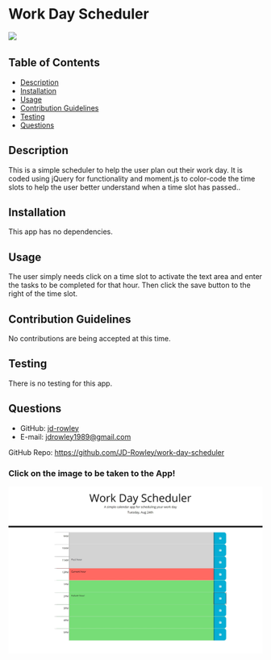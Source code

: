 # Work Day Scheduler
  
  [
    <img src="https://img.shields.io/static/v1?label=LICENSE&message=MIT&color=informational&style=for-the-badge" />
    ](https://choosealicense.com/)
  
  ## Table of Contents
  * [Description](#description)
  * [Installation](#installation)
  * [Usage](#usage)
  * [Contribution Guidelines](#contribution-guidelines)
  * [Testing](#testing)
  * [Questions](#questions) 
    
  ## Description
  This is a simple scheduler to help the user plan out their work day. It is coded using jQuery for functionality and moment.js to color-code the time slots to help the user better understand when a time slot has passed..
  ## Installation
  This app has no dependencies.
  ## Usage
  The user simply needs click on a time slot to activate the text area and enter the tasks to be completed for that hour. Then click the save button to the right of the time slot.
  ## Contribution Guidelines
  No contributions are being accepted at this time.
  ## Testing
  There is no testing for this app.
  ## Questions
  * GitHub: [jd-rowley](http://github.com/jd-rowley)
  * E-mail: jdrowley1989@gmail.com

GitHub Repo: https://github.com/JD-Rowley/work-day-scheduler

### Click on the image to be taken to the App!
[![Sample Page Layout](/assets/images/screenshot.jpg)](https://jd-rowley.github.io/work-day-scheduler/)
